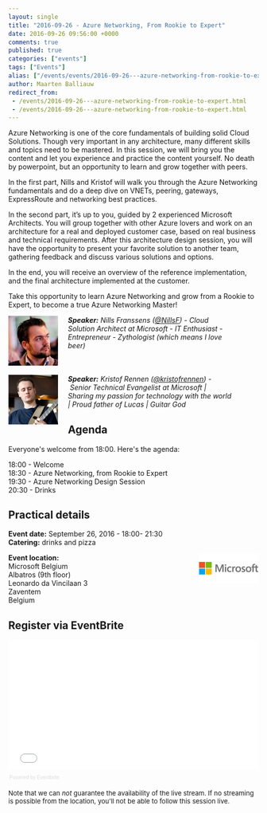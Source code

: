 ```yaml
---
layout: single
title: "2016-09-26 - Azure Networking, From Rookie to Expert"
date: 2016-09-26 09:56:00 +0000
comments: true
published: true
categories: ["events"]
tags: ["Events"]
alias: ["/events/events/2016-09-26---azure-networking-from-rookie-to-expert"]
author: Maarten Balliauw
redirect_from:
 - /events/2016-09-26---azure-networking-from-rookie-to-expert.html
 - /events/2016-09-26---azure-networking-from-rookie-to-expert.html
---
```


<p>Azure Networking is one of the core fundamentals of building solid Cloud Solutions. Though very important in any architecture, many different skills and topics need to be mastered. In this session, we will bring you the content and let you experience and practice the content yourself. No death by powerpoint, but an opportunity to learn and grow together with peers.</p>
<p>In the first part, Nills and Kristof will walk you through the Azure Networking fundamentals and do a deep dive on VNETs, peering, gateways, ExpressRoute and networking best practices.</p>
<p>In the second part, it&rsquo;s up to you, guided by 2 experienced Microsoft Architects. You will group together with other Azure lovers and work on an architecture for a real and deployed customer case, based on real business and technical requirements. After this architecture design session, you will have the opportunity to present your favorite solution to another team, gathering feedback and discuss various solutions and options.</p>
<p>In the end, you will receive an overview of the reference implementation, and the final architecture implemented at the customer.</p>
<p>Take this opportunity to learn Azure Networking and grow from a Rookie to Expert, to become a true Azure Networking Master!</p>
<p style="margin-bottom: 50px; width: 450px;"><em><img src="/assets/media/speakers/nills-franssens.jpg" alt="" align="left" width="100" height="100" style="margin-right: 20px;"><strong>Speaker:</strong> Nills Franssens (<a href="https://twitter.com/nillsf">@NillsF</a>) - Cloud Solution Architect at Microsoft - IT Enthusiast - Entrepreneur - Zythologist (which means I love beer)</em></p>
<p style="margin-bottom: 30px; width: 450px;"><em><img src="/assets/media/speakers/kristof-rennen2.png" alt="" align="left" width="100" height="100" style="margin-right: 20px;"><strong>Speaker:</strong> Kristof Rennen (<a href="https://twitter.com/kristofrennen">@kristofrennen</a>) -&nbsp;Senior Technical Evangelist at Microsoft | Sharing my passion for technology with the world | Proud father of Lucas | Guitar God</em></p>
<h2>Agenda</h2>
<p>Everyone's welcome from 18:00. Here's the agenda:</p>
<p>18:00 - Welcome<br>18:30&nbsp;-&nbsp;Azure Networking, from Rookie to Expert<br>19:30&nbsp;-&nbsp;Azure Networking Design Session<br>20:30&nbsp;- Drinks</p>
<h2>Practical details</h2>
<p><strong>Event date:</strong>&nbsp;September 26, 2016 - 18:00- 21:30<br><strong>Catering:</strong>&nbsp;drinks and pizza</p>
<p><strong><a href="https://www.microsoft.be" target="_blank"><img width="120" height="60" align="right" alt="" src="/assets/media/sponsors/logo-microsoft.jpg"></a>Event location:<br></strong>Microsoft Belgium<br>Albatros (9th floor)<br>Leonardo da Vincilaan 3<br>Zaventem<br>Belgium<strong><br></strong></p>
<h2>Register via EventBrite</h2>
<div style="width: 100%; text-align: left;"><iframe src="//eventbrite.com/tickets-external?eid=27250269289&amp;ref=etckt" frameborder="0" height="260" width="100%" vspace="0" hspace="0" marginheight="5" marginwidth="5" scrolling="auto" allowtransparency="true"></iframe>
<div style="font-family: Helvetica, Arial; font-size: 10px; padding: 5px 0 5px; margin: 2px; width: 100%; text-align: left;"><a class="powered-by-eb" style="color: #dddddd; text-decoration: none;" target="_blank" href="https://www.eventbrite.com/l/registration-online/">Powered by Eventbrite</a></div>
</div>
<p style="font-size: 13px; font-weight: normal;">Note that&nbsp;we can&nbsp;<em>not</em>&nbsp;guarantee the availability of the live stream. If no streaming is possible from the location, you'll not be able to follow this session live.</p>







